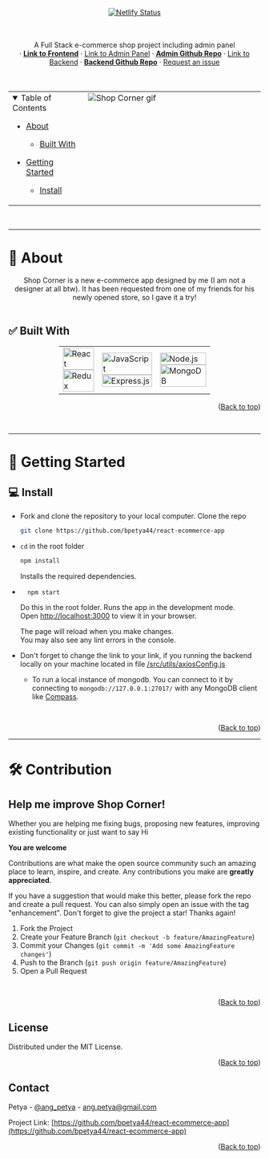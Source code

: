 <div align="center">

[![Netlify Status](https://api.netlify.com/api/v1/badges/440ad5a6-c497-4153-b518-490e0312ec8f/deploy-status)](https://app.netlify.com/sites/shop-corner/deploys)

</div>

<br>
<br>

<div align="center">
  A Full Stack e-commerce shop project including admin panel
  <br/>
  ·
  <a href="https://shop-corner.netlify.app/"><strong>Link to Frontend</strong></a>
  ·
  <a href="https://ecommerce-admin-17ba.onrender.com/">Link to Admin Panel</a>
  ·
  <a href="https://github.com/bpetya44/ecommerce-admin"><strong>Admin Github Repo</strong></a>
  ·
  <a href="https://shop-corner-api.onrender.com/api/">Link to Backend</a>
  ·
  <a href="https://github.com/bpetya44/ecommerce-backend"><strong>Backend Github Repo</strong></a>
  ·
  <a href="https://github.com/bpetya44/react-ecommerce-app/issues">Request an issue</a>
</div>

<br/>
<br/>

<div align="center" id="top">
<table>
  <tr>
    <td valign="top" style="width:30%">
      <details open="open">
  <summary>Table of Contents</summary>

- [About](#-about)
  - [Built With](#-built-with)
- [Getting Started](#-getting-started)

  - [Install](#-install)

    </details>
      </td>
      <td valign="top" style="width:70%"><img src="docs/images/shop-corner.gif" alt="Shop Corner gif"/></td>
    </tr>
  </table>
  </div>

<br>
<hr>

# 🛒 About

<div align="center">
Shop Corner is a new e-commerce app designed by me (I am not a designer at all btw). It has been requested from one of my friends for his newly opened store,
 so I gave it a try!
</div>

<br/>

## ✅ Built With

<div style="width:60%;margin:0 auto;" align="center">
  <table>
    <tr>
      <td valign="center">
      <img width="100%" title="React" src="https://img.shields.io/badge/React-0e062a?style=for-the-badge&logo=react&logoColor=61DAFB" alt="React"/>
      <img width="100%" title="Redux" src="https://img.shields.io/badge/Redux-593D88?style=for-the-badge&logo=redux&logoColor=white" alt="Redux"/>
      </td>
      <td valign="center">  
      <img width="100%" title="JavaScript" src="https://img.shields.io/badge/JavaScript-F7DF1E?style=for-the-badge&logo=JavaScript&logoColor=white" alt="JavaScript"/>
       <img width="100%" title="Express" src="https://img.shields.io/badge/Express.js-404D59?style=for-the-badge" alt="Express.js"/>
      </td>
      <td valign="center">
       <img width="100%" title="Node.js" src="https://img.shields.io/badge/Node.js-90c53f?style=for-the-badge&logo=node.js&logoColor=white" alt="Node.js"/>
       <img width="100%" title="MongoDB" src="https://img.shields.io/badge/MongoDB-4EA94B?style=for-the-badge&logo=mongodb&logoColor=white" alt="MongoDB"/>
      </td>
    </tr>
  </table>
</div>

<p align="right">(<a href="#top">Back to top</a>)</p>

<br>

<hr>

# 🚀 Getting Started

## 💻 Install

- Fork and clone the repository to your local computer.
  Clone the repo

  ```sh
  git clone https://github.com/bpetya44/react-ecommerce-app
  ```

- `cd` in the root folder

  ```sh
  npm install
  ```

  Installs the required dependencies.

- ```sh
    npm start
  ```

  Do this in the root folder. Runs the app in the development mode.\
   Open [http://localhost:3000](http://localhost:3000) to view it in your browser.

  The page will reload when you make changes.\
   You may also see any lint errors in the console.

- Don't forget to change the link to your link, if you running the backend locally on your machine located in file [/src/utils/axiosConfig.js](https://github.com/bpetya44/react-ecommerce-app/blob/main/src/utils/axiosConfig.js)

  - To run a local instance of mongodb. You can connect to it by connecting to `mongodb://127.0.0.1:27017/` with any MongoDB client like [Compass](https://www.mongodb.com/products/compass).

<br>

<p align="right">(<a href="#top">Back to top</a>)</p>

<hr>

# 🛠️ Contribution

## Help me improve Shop Corner!

Whether you are helping me fixing bugs, proposing new features, improving existing functionality or just want to say Hi

**You are welcome**

Contributions are what make the open source community such an amazing place to learn, inspire, and create. Any contributions you make are **greatly appreciated**.

If you have a suggestion that would make this better, please fork the repo and create a pull request. You can also simply open an issue with the tag "enhancement".
Don't forget to give the project a star! Thanks again!

1. Fork the Project
2. Create your Feature Branch (`git checkout -b feature/AmazingFeature`)
3. Commit your Changes (`git commit -m 'Add some AmazingFeature changes'`)
4. Push to the Branch (`git push origin feature/AmazingFeature`)
5. Open a Pull Request

<br>

<p align="right">(<a href="#top">Back to top</a>)</p>

<!-- LICENSE -->

## License

Distributed under the MIT License.

<p align="right">(<a href="#top">Back to top</a>)</p>

<!-- CONTACT -->

## Contact

Petya - [@ang_petya](https://twitter.com/ang_petya) - ang.petya@gmail.com

Project Link: [https://github.com/bpetya44/react-ecommerce-app](https://github.com/bpetya44/react-ecommerce-app)

<p align="right">(<a href="#top">Back to top</a>)</p>
